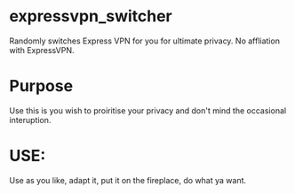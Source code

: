 # expressvpn_switcher
Randomly switches Express VPN for you for ultimate privacy. No affliation with ExpressVPN.

# Purpose

Use this is you wish to proiritise your privacy and don't mind the occasional interuption.

# USE:

Use as you like, adapt it, put it on the fireplace, do what ya want.